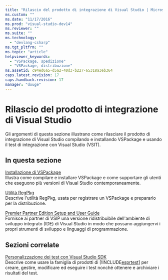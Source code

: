 ```yaml
---
title: "Rilascio del prodotto di integrazione di Visual Studio | Microsoft Docs"
ms.custom: ""
ms.date: "11/17/2016"
ms.prod: "visual-studio-dev14"
ms.reviewer: ""
ms.suite: ""
ms.technology: 
  - "devlang-csharp"
ms.tgt_pltfrm: ""
ms.topic: "article"
helpviewer_keywords: 
  - "VSPackage, spedizione"
  - "VSPackage, distribuzione"
ms.assetid: c94ed6a5-d5a2-40d3-b227-65318a3eb364
caps.latest.revision: 17
caps.handback.revision: 17
manager: "douge"
---
```

# Rilascio del prodotto di integrazione di Visual Studio
Gli argomenti di questa sezione illustrano come rilasciare il prodotto di integrazione di Visual Studio compilando e installando VSPackage e usando il test di integrazione con Visual Studio \(VSIT\).  
  
## In questa sezione  
 [Installazione di VSPackage](../misc/installing-vspackages.md)  
 Illustra come compilare e installare VSPackage e come supportare gli utenti che eseguono più versioni di Visual Studio contemporaneamente.  
  
 [Utilità RegPkg](../extensibility/internals/regpkg-utility.md)  
 Descrive l'utilità RegPkg, usata per registrare un VSPackage e prepararlo per la distribuzione.  
  
 [Premier Partner Edition Setup and User Guide](http://msdn.microsoft.com/it-it/8ee4dad7-95d3-4f2d-a8d4-3ba9a80ecae2)  
 Fornisce ai partner di VSIP una versione ridistribuibile dell'ambiente di sviluppo integrato \(IDE\) di Visual Studio in modo che possano aggiungervi i propri strumenti di sviluppo e linguaggi di programmazione.  
  
## Sezioni correlate  
 [Personalizzazione dei test con Visual Studio SDK](http://msdn.microsoft.com/it-it/9cf7a840-dd66-4b00-90f7-e00e40370a69)  
 Descrive come usare la famiglia di prodotti di [!INCLUDE[esprtest](../misc/includes/esprtest_md.md)] per creare, gestire, modificare ed eseguire i test nonché ottenere e archiviare i risultati del test.